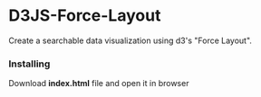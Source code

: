 # D3JS-Force-Layout
Create a searchable data visualization using d3's "Force Layout".

### Installing

Download <b>index.html</b> file and open it in browser
